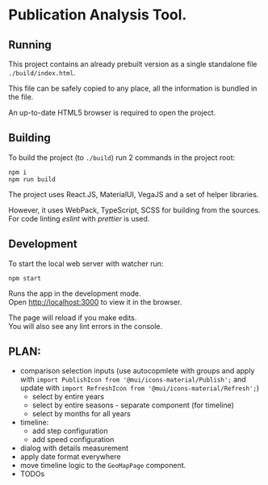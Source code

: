 # Publication Analysis Tool.

## Running

This project contains an already prebuilt version as a single standalone file `./build/index.html`.

This file can be safely copied to any place, all the information is bundled in the file.

An up-to-date HTML5 browser is required to open the project.

## Building

To build the project (to `./build`) run 2 commands in the project root:
```shell
npm i
npm run build
```

The project uses React.JS, MaterialUI, VegaJS and a set of helper libraries.

However, it uses WebPack, TypeScript, SCSS for building from the sources. For code linting _eslint_ with _prettier_ is used.

## Development

To start the local web server with watcher run:
```shell
npm start
```

Runs the app in the development mode.\
Open [http://localhost:3000](http://localhost:3000) to view it in the browser.

The page will reload if you make edits.\
You will also see any lint errors in the console.

## PLAN:
- comparison selection inputs (use autocopmlete with groups and apply with `import PublishIcon from '@mui/icons-material/Publish';` and update with `import RefreshIcon from '@mui/icons-material/Refresh';`)
  - select by entire years
  - select by entire seasons - separate component (for timeline)
  - select by months for all years
- timeline:
  - add step configuration
  - add speed configuration
- dialog with details measurement
- apply date format everywhere
- move timeline logic to the `GeoMapPage` component.
- TODOs
